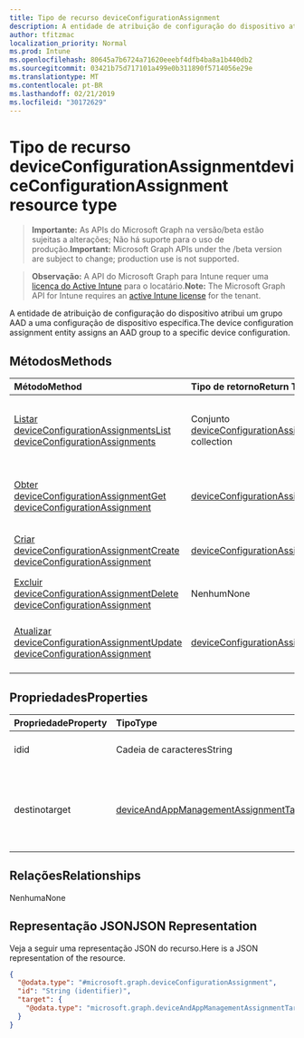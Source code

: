 ```yaml
---
title: Tipo de recurso deviceConfigurationAssignment
description: A entidade de atribuição de configuração do dispositivo atribui um grupo AAD a uma configuração de dispositivo específica.
author: tfitzmac
localization_priority: Normal
ms.prod: Intune
ms.openlocfilehash: 80645a7b6724a71620eeebf4dfb4ba8a1b440db2
ms.sourcegitcommit: 03421b75d717101a499e0b311890f5714056e29e
ms.translationtype: MT
ms.contentlocale: pt-BR
ms.lasthandoff: 02/21/2019
ms.locfileid: "30172629"
---
```

# <a name="deviceconfigurationassignment-resource-type"></a><span data-ttu-id="df67d-103">Tipo de recurso deviceConfigurationAssignment</span><span class="sxs-lookup"><span data-stu-id="df67d-103">deviceConfigurationAssignment resource type</span></span>

> <span data-ttu-id="df67d-104">**Importante:** As APIs do Microsoft Graph na versão/beta estão sujeitas a alterações; Não há suporte para o uso de produção.</span><span class="sxs-lookup"><span data-stu-id="df67d-104">**Important:** Microsoft Graph APIs under the /beta version are subject to change; production use is not supported.</span></span>

> <span data-ttu-id="df67d-105">**Observação:** A API do Microsoft Graph para Intune requer uma [licença do Active Intune](https://go.microsoft.com/fwlink/?linkid=839381) para o locatário.</span><span class="sxs-lookup"><span data-stu-id="df67d-105">**Note:** The Microsoft Graph API for Intune requires an [active Intune license](https://go.microsoft.com/fwlink/?linkid=839381) for the tenant.</span></span>

<span data-ttu-id="df67d-106">A entidade de atribuição de configuração do dispositivo atribui um grupo AAD a uma configuração de dispositivo específica.</span><span class="sxs-lookup"><span data-stu-id="df67d-106">The device configuration assignment entity assigns an AAD group to a specific device configuration.</span></span>

## <a name="methods"></a><span data-ttu-id="df67d-107">Métodos</span><span class="sxs-lookup"><span data-stu-id="df67d-107">Methods</span></span>
|<span data-ttu-id="df67d-108">Método</span><span class="sxs-lookup"><span data-stu-id="df67d-108">Method</span></span>|<span data-ttu-id="df67d-109">Tipo de retorno</span><span class="sxs-lookup"><span data-stu-id="df67d-109">Return Type</span></span>|<span data-ttu-id="df67d-110">Descrição</span><span class="sxs-lookup"><span data-stu-id="df67d-110">Description</span></span>|
|:---|:---|:---|
|[<span data-ttu-id="df67d-111">Listar deviceConfigurationAssignments</span><span class="sxs-lookup"><span data-stu-id="df67d-111">List deviceConfigurationAssignments</span></span>](../api/intune-deviceconfig-deviceconfigurationassignment-list.md)|<span data-ttu-id="df67d-112">Conjunto [deviceConfigurationAssignment](../resources/intune-deviceconfig-deviceconfigurationassignment.md)</span><span class="sxs-lookup"><span data-stu-id="df67d-112">[deviceConfigurationAssignment](../resources/intune-deviceconfig-deviceconfigurationassignment.md) collection</span></span>|<span data-ttu-id="df67d-113">Listar propriedades e relações de objetos de [deviceConfigurationAssignment](../resources/intune-deviceconfig-deviceconfigurationassignment.md).</span><span class="sxs-lookup"><span data-stu-id="df67d-113">List properties and relationships of the [deviceConfigurationAssignment](../resources/intune-deviceconfig-deviceconfigurationassignment.md) objects.</span></span>|
|[<span data-ttu-id="df67d-114">Obter deviceConfigurationAssignment</span><span class="sxs-lookup"><span data-stu-id="df67d-114">Get deviceConfigurationAssignment</span></span>](../api/intune-deviceconfig-deviceconfigurationassignment-get.md)|[<span data-ttu-id="df67d-115">deviceConfigurationAssignment</span><span class="sxs-lookup"><span data-stu-id="df67d-115">deviceConfigurationAssignment</span></span>](../resources/intune-deviceconfig-deviceconfigurationassignment.md)|<span data-ttu-id="df67d-116">Ler propriedades e relações de objetos de [deviceConfigurationAssignment](../resources/intune-deviceconfig-deviceconfigurationassignment.md).</span><span class="sxs-lookup"><span data-stu-id="df67d-116">Read properties and relationships of the [deviceConfigurationAssignment](../resources/intune-deviceconfig-deviceconfigurationassignment.md) object.</span></span>|
|[<span data-ttu-id="df67d-117">Criar deviceConfigurationAssignment</span><span class="sxs-lookup"><span data-stu-id="df67d-117">Create deviceConfigurationAssignment</span></span>](../api/intune-deviceconfig-deviceconfigurationassignment-create.md)|[<span data-ttu-id="df67d-118">deviceConfigurationAssignment</span><span class="sxs-lookup"><span data-stu-id="df67d-118">deviceConfigurationAssignment</span></span>](../resources/intune-deviceconfig-deviceconfigurationassignment.md)|<span data-ttu-id="df67d-119">Criar um novo objeto de [deviceConfigurationAssignment](../resources/intune-deviceconfig-deviceconfigurationassignment.md).</span><span class="sxs-lookup"><span data-stu-id="df67d-119">Create a new [deviceConfigurationAssignment](../resources/intune-deviceconfig-deviceconfigurationassignment.md) object.</span></span>|
|[<span data-ttu-id="df67d-120">Excluir deviceConfigurationAssignment</span><span class="sxs-lookup"><span data-stu-id="df67d-120">Delete deviceConfigurationAssignment</span></span>](../api/intune-deviceconfig-deviceconfigurationassignment-delete.md)|<span data-ttu-id="df67d-121">Nenhum</span><span class="sxs-lookup"><span data-stu-id="df67d-121">None</span></span>|<span data-ttu-id="df67d-122">Excluir [deviceConfigurationAssignment](../resources/intune-deviceconfig-deviceconfigurationassignment.md).</span><span class="sxs-lookup"><span data-stu-id="df67d-122">Deletes a [deviceConfigurationAssignment](../resources/intune-deviceconfig-deviceconfigurationassignment.md).</span></span>|
|[<span data-ttu-id="df67d-123">Atualizar deviceConfigurationAssignment</span><span class="sxs-lookup"><span data-stu-id="df67d-123">Update deviceConfigurationAssignment</span></span>](../api/intune-deviceconfig-deviceconfigurationassignment-update.md)|[<span data-ttu-id="df67d-124">deviceConfigurationAssignment</span><span class="sxs-lookup"><span data-stu-id="df67d-124">deviceConfigurationAssignment</span></span>](../resources/intune-deviceconfig-deviceconfigurationassignment.md)|<span data-ttu-id="df67d-125">Atualizar as propriedades de um objeto de [deviceConfigurationAssignment](../resources/intune-deviceconfig-deviceconfigurationassignment.md).</span><span class="sxs-lookup"><span data-stu-id="df67d-125">Update the properties of a [deviceConfigurationAssignment](../resources/intune-deviceconfig-deviceconfigurationassignment.md) object.</span></span>|

## <a name="properties"></a><span data-ttu-id="df67d-126">Propriedades</span><span class="sxs-lookup"><span data-stu-id="df67d-126">Properties</span></span>
|<span data-ttu-id="df67d-127">Propriedade</span><span class="sxs-lookup"><span data-stu-id="df67d-127">Property</span></span>|<span data-ttu-id="df67d-128">Tipo</span><span class="sxs-lookup"><span data-stu-id="df67d-128">Type</span></span>|<span data-ttu-id="df67d-129">Descrição</span><span class="sxs-lookup"><span data-stu-id="df67d-129">Description</span></span>|
|:---|:---|:---|
|<span data-ttu-id="df67d-130">id</span><span class="sxs-lookup"><span data-stu-id="df67d-130">id</span></span>|<span data-ttu-id="df67d-131">Cadeia de caracteres</span><span class="sxs-lookup"><span data-stu-id="df67d-131">String</span></span>|<span data-ttu-id="df67d-132">A chave da atribuição.</span><span class="sxs-lookup"><span data-stu-id="df67d-132">The key of the assignment.</span></span>|
|<span data-ttu-id="df67d-133">destino</span><span class="sxs-lookup"><span data-stu-id="df67d-133">target</span></span>|[<span data-ttu-id="df67d-134">deviceAndAppManagementAssignmentTarget</span><span class="sxs-lookup"><span data-stu-id="df67d-134">deviceAndAppManagementAssignmentTarget</span></span>](../resources/intune-shared-deviceandappmanagementassignmenttarget.md)|<span data-ttu-id="df67d-135">O destino da atribuição da configuração do dispositivo.</span><span class="sxs-lookup"><span data-stu-id="df67d-135">The assignment target for the device configuration.</span></span>|

## <a name="relationships"></a><span data-ttu-id="df67d-136">Relações</span><span class="sxs-lookup"><span data-stu-id="df67d-136">Relationships</span></span>
<span data-ttu-id="df67d-137">Nenhuma</span><span class="sxs-lookup"><span data-stu-id="df67d-137">None</span></span>

## <a name="json-representation"></a><span data-ttu-id="df67d-138">Representação JSON</span><span class="sxs-lookup"><span data-stu-id="df67d-138">JSON Representation</span></span>
<span data-ttu-id="df67d-139">Veja a seguir uma representação JSON do recurso.</span><span class="sxs-lookup"><span data-stu-id="df67d-139">Here is a JSON representation of the resource.</span></span>
<!-- {
  "blockType": "resource",
  "keyProperty": "id",
  "@odata.type": "microsoft.graph.deviceConfigurationAssignment"
}
-->
``` json
{
  "@odata.type": "#microsoft.graph.deviceConfigurationAssignment",
  "id": "String (identifier)",
  "target": {
    "@odata.type": "microsoft.graph.deviceAndAppManagementAssignmentTarget"
  }
}
```





